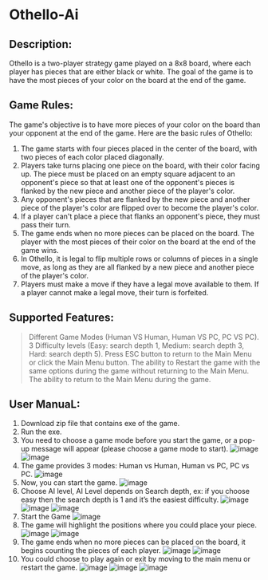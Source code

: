 # Othello-Ai

## Description:
Othello is a two-player strategy game played on a 8x8 board, where each player has pieces that are either black or white. The goal of the game is to have the most pieces of your color on the board at the end of the game.

## Game Rules:
The game's objective is to have more pieces of your color on the board than your opponent at the end of the game. Here are the basic rules of Othello:
1. The game starts with four pieces placed in the center of the board, with two pieces of each color placed diagonally.
2. Players take turns placing one piece on the board, with their color facing up. The piece must be placed on an empty square adjacent to an opponent's piece so that at least one of the opponent's pieces is flanked by the new piece and another piece of the player's color.
3. Any opponent's pieces that are flanked by the new piece and another piece of the player's color are flipped over to become the player's color.
4. If a player can't place a piece that flanks an opponent's piece, they must pass their turn.
5. The game ends when no more pieces can be placed on the board. The player with the most pieces of their color on the board at the end of the game wins.
6. In Othello, it is legal to flip multiple rows or columns of pieces in a single move, as long as they are all flanked by a new piece and another piece of the player's color.
7. Players must make a move if they have a legal move available to them. If a player cannot make a legal move, their turn is forfeited.
 
## Supported Features:
> Different Game Modes (Human VS Human, Human VS PC, PC VS PC).
> 3 Difficulty levels (Easy: search depth 1, Medium: search depth 3, Hard: search depth 5).
> Press ESC button to return to the Main Menu or click the Main Menu button.
> The ability to Restart the game with the same options during the game without returning to the Main Menu.
> The ability to return to the Main Menu during the game.

## User ManuaL:
1.	Download zip file that contains exe of the game.
2.	Run the exe.
3.	You need to choose a game mode before you start the game, or a pop-up message will appear (please choose a game mode to start).
![image](https://github.com/Yousef497/Othello-Ai/assets/85317706/b87c5fd6-d0d0-4a2d-bbb5-7cf32ade4953)
![image](https://github.com/Yousef497/Othello-Ai/assets/85317706/b1a80c28-241d-4b02-b3db-4c01187c944a)
4.	The game provides 3 modes: Human vs Human, Human vs PC, PC vs PC.
![image](https://github.com/Yousef497/Othello-Ai/assets/85317706/ef70198d-16f3-423b-aa8e-0f7d1e9cbfd0)
5. Now, you can start the game.
![image](https://github.com/Yousef497/Othello-Ai/assets/85317706/80e4d439-788f-4e04-b650-b819c35ec356)
6.	Choose AI level, AI Level depends on Search depth, ex: if you choose easy then the search depth is 1 and it’s the easiest difficulty.
![image](https://github.com/Yousef497/Othello-Ai/assets/85317706/975142e3-e16f-4981-92b1-3a9535fbaba5)
![image](https://github.com/Yousef497/Othello-Ai/assets/85317706/81fbce16-31d6-46f9-abb4-6a588fe0f81b)
![image](https://github.com/Yousef497/Othello-Ai/assets/85317706/fca9a9ba-519b-461f-b4bf-10051e60dc78)
7.	Start the Game
![image](https://github.com/Yousef497/Othello-Ai/assets/85317706/56f33d3f-3fa9-41f1-b18f-30feda5c25b1)
8.	The game will highlight the positions where you could place your piece.
![image](https://github.com/Yousef497/Othello-Ai/assets/85317706/e9e9d0f6-092b-4b3f-974f-f3e895c53bbb)
![image](https://github.com/Yousef497/Othello-Ai/assets/85317706/2a9cc951-6383-4dd9-9462-609c69e0acb6)
9.	The game ends when no more pieces can be placed on the board, it begins counting the pieces of each player.
![image](https://github.com/Yousef497/Othello-Ai/assets/85317706/37bf30d9-9f96-4b4e-9f17-5fa69162df12)
![image](https://github.com/Yousef497/Othello-Ai/assets/85317706/f2dd7772-aaa3-4318-836f-912c3206b5c8)
10.	You could choose to play again or exit by moving to the main menu or restart the game.
![image](https://github.com/Yousef497/Othello-Ai/assets/85317706/e920478e-6ade-4d98-bbf0-1f6828abe7c9)
![image](https://github.com/Yousef497/Othello-Ai/assets/85317706/c9fe7cda-22c5-4372-a55a-bedda1604838)
![image](https://github.com/Yousef497/Othello-Ai/assets/85317706/e6baa0cd-6167-445a-b7b4-ea4ff6e34cac)
